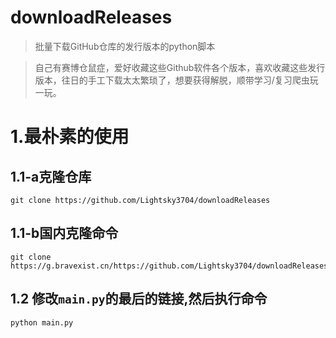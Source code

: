 # downloadReleases
> 批量下载GitHub仓库的发行版本的python脚本

> 自己有赛博仓鼠症，爱好收藏这些Github软件各个版本，喜欢收藏这些发行版本，往日的手工下载太太繁琐了，想要获得解脱，顺带学习/复习爬虫玩一玩。

# 1.最朴素的使用

## 1.1-a克隆仓库
```
git clone https://github.com/Lightsky3704/downloadReleases
```

## 1.1-b国内克隆命令
```
git clone https://g.bravexist.cn/https://github.com/Lightsky3704/downloadReleases
```

## 1.2 修改`main.py`的最后的链接,然后执行命令

```
python main.py
```

